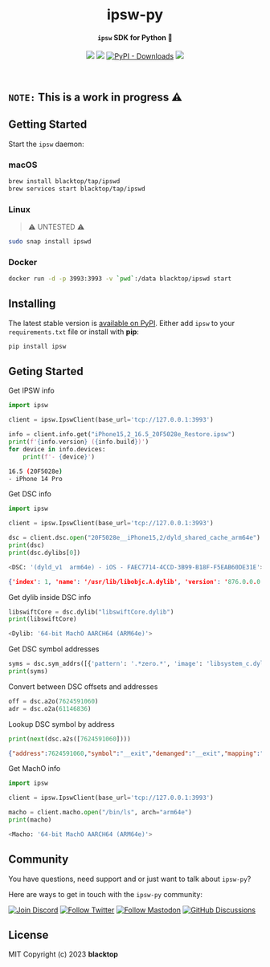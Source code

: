 <p align="center">
  <h1 align="center">ipsw-py</h1>
  <h4><p align="center"><code>ipsw</code> SDK for Python 🚧</p></h4>
  <p align="center">
    <a href="https://github.com/blacktop/ipsw-py/actionss" alt="Actions">
          <img src="https://github.com/blacktop/ipsw-py/actions/workflows/python-publish.yml/badge.svg" /></a>
    <a href="https://pypi.org/project/ipsw/" alt="PyPi - Package">
          <img src="https://img.shields.io/pypi/v/ipsw.svg" /></a>    
    <a href="https://pypi.org/project/ipsw/" alt="PyPi - Downloads">    
          <img alt="PyPI - Downloads" src="https://img.shields.io/pypi/dm/ipsw?color=orange"></a>      
    <a href="http://doge.mit-license.org" alt="LICENSE">
          <img src="https://img.shields.io/:license-mit-blue.svg" /></a>          
</p>
<br>

## `NOTE:` This is a work in progress ⚠️

## Getting Started

Start the `ipsw` daemon:

### macOS

```bash
brew install blacktop/tap/ipswd
brew services start blacktop/tap/ipswd
```

### Linux

> ⚠️ UNTESTED ⚠️

```bash
sudo snap install ipswd
```

### Docker

```bash
docker run -d -p 3993:3993 -v `pwd`:/data blacktop/ipswd start
```

## Installing

The latest stable version is [available on PyPI](https://pypi.org/project/ipsw/). Either add `ipsw` to your `requirements.txt` file or install with **pip**:

```bash
pip install ipsw
```

## Geting Started

Get IPSW info

```python
import ipsw

client = ipsw.IpswClient(base_url='tcp://127.0.0.1:3993')

info = client.info.get("iPhone15,2_16.5_20F5028e_Restore.ipsw")
print(f'{info.version} ({info.build})')
for device in info.devices:
    print(f'- {device}')
```
```bash
16.5 (20F5028e)
- iPhone 14 Pro
```

Get DSC info

```python
import ipsw

client = ipsw.IpswClient(base_url='tcp://127.0.0.1:3993')

dsc = client.dsc.open("20F5028e__iPhone15,2/dyld_shared_cache_arm64e")
print(dsc)
print(dsc.dylibs[0])
```
```python
<DSC: '(dyld_v1  arm64e) - iOS - FAEC7714-4CCD-3B99-B18F-F5EAB60DE31E'>
```
```json
{'index': 1, 'name': '/usr/lib/libobjc.A.dylib', 'version': '876.0.0.0.0', 'uuid': '085A190C-6214-38EA-ACCB-428C3E8AFA65', 'load_address': 6443204608}
```

Get dylib inside DSC info

```py
libswiftCore = dsc.dylib("libswiftCore.dylib")
print(libswiftCore)
```
```python
<Dylib: '64-bit MachO AARCH64 (ARM64e)'>
```

Get DSC symbol addresses

```python
syms = dsc.sym_addrs([{'pattern': '.*zero.*', 'image': 'libsystem_c.dylib'}])
print(syms)
```

Convert between DSC offsets and addresses

```python
off = dsc.a2o(7624591060)
adr = dsc.o2a(61146836)
```

Lookup DSC symbol by address

```python
print(next(dsc.a2s([7624591060])))
```
```json
{"address":7624591060,"symbol":"__exit","demanged":"__exit","mapping":"__TEXT","uuid":"3AB55994-1201-3908-BE27-52BB7EFA7573","ext":".21","image":"/usr/lib/system/libsystem_kernel.dylib","section":"__text","segment":"__TEXT"}
```


Get MachO info

```python
import ipsw

client = ipsw.IpswClient(base_url='tcp://127.0.0.1:3993')

macho = client.macho.open("/bin/ls", arch="arm64e")
print(macho)
```
```bash
<Macho: '64-bit MachO AARCH64 (ARM64e)'>
```

## Community

You have questions, need support and or just want to talk about `ipsw-py`?

Here are ways to get in touch with the `ipsw-py` community:

[![Join Discord](https://img.shields.io/badge/Join_our_Discord_server-5865F2?style=for-the-badge&logo=discord&logoColor=white)](https://discord.gg/xx2y9yrcgs)
[![Follow Twitter](https://img.shields.io/badge/follow_on_twitter-1DA1F2?style=for-the-badge&logo=twitter&logoColor=white)](https://twitter.com/blacktop__)
[![Follow Mastodon](https://img.shields.io/badge/follow_on_mastodon-6364FF?style=for-the-badge&logo=mastodon&logoColor=white)](https://mastodon.social/@blacktop)
[![GitHub Discussions](https://img.shields.io/badge/GITHUB_DISCUSSION-181717?style=for-the-badge&logo=github&logoColor=white)](https://github.com/blacktop/ipsw/discussions)

## License

MIT Copyright (c) 2023 **blacktop**
